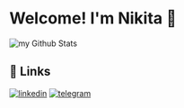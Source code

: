 
# Welcome! I'm Nikita 👋
<img align="center" src="https://github-readme-stats.vercel.app/api?username=Nikarashi&include_all_commits=true&count_private=true&show_icons=true&line_height=20&title_color=2B5BBD&icon_color=1124BB&text_color=A1A1A1&bg_color=0,000000,130F40" alt="my Github Stats"/>

## 🔗 Links
[![linkedin](https://img.shields.io/badge/linkedin-0A66C2?style=for-the-badge&logo=linkedin&logoColor=white)](https://www.linkedin.com/in/mizoroki-heck/)
[![telegram](https://img.shields.io/badge/Telegram-2CA5E0?style=for-the-badge&logo=telegram&logoColor=white)](https://t.me/Nikarashi)
